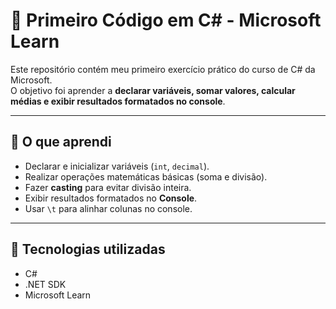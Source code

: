 # 📘 Primeiro Código em C# - Microsoft Learn  

Este repositório contém meu primeiro exercício prático do curso de C# da Microsoft.  
O objetivo foi aprender a **declarar variáveis, somar valores, calcular médias e exibir resultados formatados no console**.  

---

## 🚀 O que aprendi  

- Declarar e inicializar variáveis (`int`, `decimal`).  
- Realizar operações matemáticas básicas (soma e divisão).  
- Fazer **casting** para evitar divisão inteira.  
- Exibir resultados formatados no **Console**.  
- Usar `\t` para alinhar colunas no console.  

---

## 🔧 Tecnologias utilizadas  

- C#  
- .NET SDK  
- Microsoft Learn  
